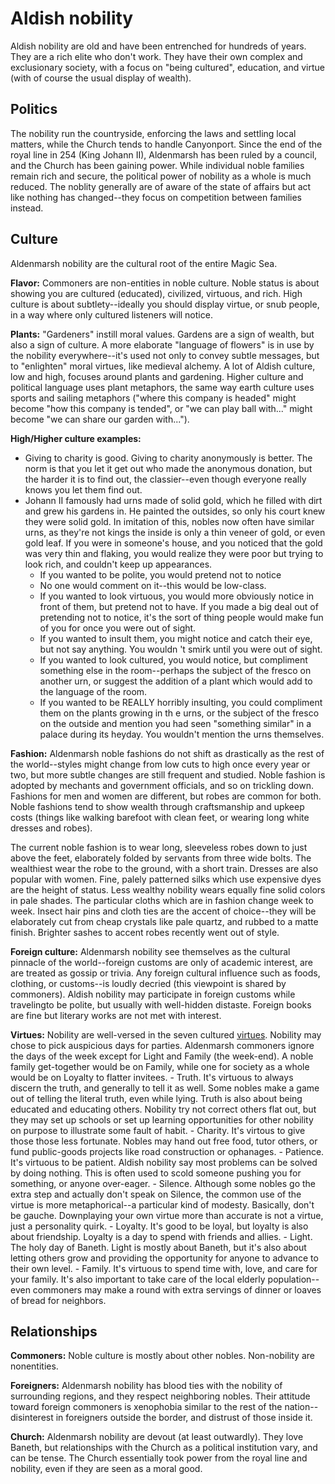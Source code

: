 # Aldish nobility

Aldish nobility are old and have been entrenched for hundreds of years. They are a rich elite who don't work. They have their own complex and exclusionary society, with a focus on "being cultured", education, and virtue (with of course the usual display of wealth). 

## Politics

The nobility run the countryside, enforcing the laws and settling local matters, while the Church tends to handle Canyonport. Since the end of the royal line in 254 (King Johann II), Aldenmarsh has been ruled by a council, and the Church has been gaining power. While individual noble families remain rich and secure, the political power of nobility as a whole is much reduced. The noblity generally are of aware of the state of affairs but act like nothing has changed--they focus on competition between families instead.

## Culture

Aldenmarsh nobility are the cultural root of the entire Magic Sea.

**Flavor:** Commoners are non-entities in noble culture. Noble status is about showing you are cultured (educated), civilized, virtuous, and rich. High culture is about subtlety--ideally you should display virtue, or snub people, in a way where only cultured listeners will notice.

**Plants:** "Gardeners" instill moral values. Gardens are a sign of wealth, but also a sign of culture. A more elaborate "language of flowers" is in use by the nobility everywhere--it's used not only to convey subtle messages, but to "enlighten" moral virtues, like medieval alchemy. A lot of Aldish culture, low and high, focuses around plants and gardening. Higher culture and political language uses plant metaphors, the same way earth culture uses sports and sailing metaphors ("where this company is headed" might become "how this company is tended", or "we can play ball with..." might become "we can share our garden with...").

**High/Higher culture examples:**
- Giving to charity is good. Giving to charity anonymously is better. The norm is that you let it get out who made the anonymous donation, but the harder it is to find out, the classier--even though everyone really knows you let them find out.
- Johann II famously had urns made of solid gold, which he filled with dirt and grew his gardens in. He painted the outsides, so only his court knew they were solid gold. In imitation of this, nobles now often have similar urns, as they're not kings the inside is only a thin veneer of gold, or even gold leaf. If you were in someone's house, and you noticed that the gold was very thin and flaking, you would realize they were poor but trying to look rich, and couldn't keep up appearances.
    - If you wanted to be polite, you would pretend not to notice
    - No one would comment on it--this would be low-class.
    - If you wanted to look virtuous, you would more obviously notice in front of them, but pretend not to     have. If you made a big deal out of pretending not to notice, it's the sort of thing people would make fun of you for once you were out of sight.
    - If you wanted to insult them, you might notice and catch their eye, but not say anything. You wouldn    't smirk until you were out of sight.
    - If you wanted to look cultured, you would notice, but compliment something else in the room--perhaps     the subject of the fresco on another urn, or suggest the addition of a plant which would add to the language of the room.
    - If you wanted to be REALLY horribly insulting, you could compliment them on the plants growing in th    e urns, or the subject of the fresco on the outside and mention you had seen "something similar" in a palace during its heyday. You wouldn't mention the urns themselves.

**Fashion:** Aldenmarsh noble fashions do not shift as drastically as the rest of the world--styles might change from low cuts to high once every year or two, but more subtle changes are still frequent and studied. Noble fashion is adopted by mechants and government officials, and so on trickling down. Fashions for men and women are different, but robes are common for both. Noble fashions tend to show wealth through craftsmanship and upkeep costs (things like walking barefoot with clean feet, or wearing long white dresses and robes). 

The current noble fashion is to wear long, sleeveless robes down to just above the feet, elaborately folded by servants from three wide bolts. The wealthiest wear the robe to the ground, with a short train. Dresses are also popular with women. Fine, palely patterned silks which use expensive dyes are the height of status. Less wealthy nobility wears equally fine solid colors in pale shades. The particular cloths which are in fashion change week to week. Insect hair pins and cloth ties are the accent of choice--they will be elaborately cut from cheap crystals like pale quartz, and rubbed to a matte finish. Brighter sashes to accent robes recently went out of style.

**Foreign culture:** Aldenmarsh nobility see themselves as the cultural pinnacle of the world--foreign customs are only of academic interest, are are treated as gossip or trivia. Any foreign cultural influence such as foods, clothing, or customs--is loudly decried (this viewpoint is shared by commoners). Aldish nobility may participate in foreign customs while travelingto be polite, but usually with well-hidden distaste. Foreign books are fine but literary works are not met with interest.

**Virtues:** Nobility are well-versed in the seven cultured [virtues](/aldenmarsh/days_of_week.md). Nobility may chose to pick auspicious days for parties. Aldenmarsh commoners ignore the days of the week except for Light and Family (the week-end). A noble family get-together would be on Family, while one for society as a whole would be on Loyalty to flatter invitees.
    - Truth. It's virtuous to always discern the truth, and generally to tell it as well. Some nobles make a game out of telling the literal truth, even while lying. Truth is also about being educated and educating others. Nobility try not correct others flat out, but they may set up schools or set up learning opportunities for other nobility on purpose to illustrate some fault of habit.
    - Charity. It's virtous to give those those less fortunate. Nobles may hand out free food, tutor others, or fund public-goods projects like road construction or ophanages.
    - Patience. It's virtuous to be patient. Aldish nobility say most problems can be solved by doing nothing. This is often used to scold someone pushing you for something, or anyone over-eager.
    - Silence. Although some nobles go the extra step and actually don't speak on Silence, the common use of the virtue is more metaphorical--a particular kind of modesty. Basically, don't be gauche. Downplaying your own virtue more than accurate is not a virtue, just a personality quirk.
    - Loyalty. It's good to be loyal, but loyalty is also about friendship. Loyalty is a day to spend with friends and allies.
    - Light. The holy day of Baneth. Light is mostly about Baneth, but it's also about letting others grow and providing the opportunity for anyone to advance to their own level.
    - Family. It's virtuous to spend time with, love, and care for your family. It's also important to take care of the local elderly population--even commoners may make a round with extra servings of dinner or loaves of bread for neighbors.


## Relationships

**Commoners:** Noble culture is mostly about other nobles. Non-nobility are nonentities. 

**Foreigners:** Aldenmarsh nobility has blood ties with the nobility of surrounding regions, and they respect neighboring nobles. Their attitude toward foreign commoners is xenophobia similar to the rest of the nation--disinterest in foreigners outside the border, and distrust of those inside it.

**Church:** Aldenmarsh nobility are devout (at least outwardly). They love Baneth, but relationships with the Church as a political institution vary, and can be tense. The Church essentially took power from the royal line and nobility, even if they are seen as a moral good.
